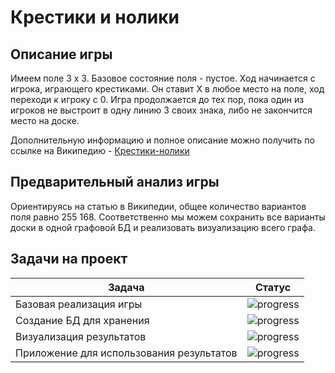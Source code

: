 # Крестики и нолики

## Описание игры

Имеем поле 3 х 3. Базовое состояние поля - пустое.
Ход начинается с игрока, играющего крестиками. Он ставит Х в любое место на поле, ход переходи к игроку с 0.
Игра продолжается до тех пор, пока один из игроков не выстроит в одну линию 3 своих знака, либо не закончится место на доске.

Дополнительную информацию и полное описание можно получить по ссылке на Википедию - [Крестики-нолики](https://ru.wikipedia.org/wiki/%D0%9A%D1%80%D0%B5%D1%81%D1%82%D0%B8%D0%BA%D0%B8-%D0%BD%D0%BE%D0%BB%D0%B8%D0%BA%D0%B8#:~:text=%D0%9F%D0%BE%D0%BB%D0%BD%D0%BE%D0%B5%20%D1%87%D0%B8%D1%81%D0%BB%D0%BE%20%D1%83%D0%B7%D0%BB%D0%BE%D0%B2%20%D0%B2%20%D1%82%D0%B0%D0%BA%D0%BE%D0%BC,%D0%B4%D0%BE%D1%81%D1%80%D0%BE%D1%87%D0%BD%D0%BE%D0%B3%D0%BE%20%D0%BE%D0%BA%D0%BE%D0%BD%D1%87%D0%B0%D0%BD%D0%B8%D1%8F%20%D0%B8%D0%B3%D1%80%D1%8B%20(%D0%B2%D1%8B%D0%B8%D0%B3%D1%80%D1%8B%D1%88%D0%B0))


## Предварительный анализ игры

Ориентируясь на статью в Википедии, общее количество вариантов поля равно 255 168.
Соответственно мы можем сохранить все варианты доски в одной графовой БД и реализовать визуализацию всего графа.

## Задачи на проект

| Задача | Статус                                   |
| -----  |------------------------------------------|
| Базовая реализация игры | ![progress](https://geps.dev/progress/0) |
| Создание БД для хранения | ![progress](https://geps.dev/progress/0) |
| Визуализация результатов | ![progress](https://geps.dev/progress/0) |
| Приложение для использования результатов | ![progress](https://geps.dev/progress/0) |

